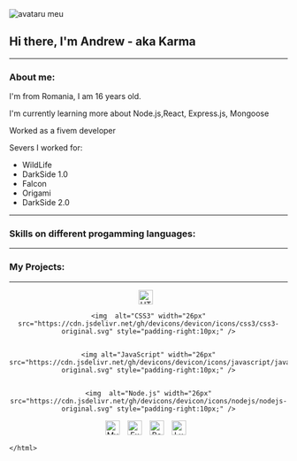 <DOCTYPE html>
    <html>
<head>
    <meta charset="utf-8">
    <meta name="viewport" content="width=device-width, initial-scale=1"/>
    <title> My Portofolio</title>
</head>
<body>
<img src="https://images-ext-1.discordapp.net/external/AISy8OKNUQPKQjQgGTn70S7qHIFJsfb2lXriAO-3yMQ/%3Fsize%3D4096/https/cdn.discordapp.com/avatars/294857425922555905/ce9cb75ad933b44439ad86013aa0037d.png" alt="avataru meu">
<h2> Hi there, I'm Andrew - aka Karma </h3>
<hr size="3px" noshade>
<h3>About me:</h6>
<p> I'm from Romania, I am 16 years old.</p>
<p>I'm currently learning  more about Node.js,React, Express.js, Mongoose </p>
 <p>Worked as a fivem developer </p>
 <p>
Severs I worked for:
<ul>
    <li>
        WildLife
    </li>
    <li>
    DarkSide 1.0
    </li>
    <li>
        Falcon
    </li>
    <li>
        Origami
    </li>
    <li>
        DarkSide 2.0
        </li>
    
</ul>
</p>
<hr size="3px" noshade>
<h3>Skills on different progamming languages:</h3>

<hr size="3px" noshade>
<h3>My Projects:</h3>

<hr size="3px" noshade>
<center>
<div class="languages">
    <img  alt="HTML5" width="26px" src="https://cdn.jsdelivr.net/gh/devicons/devicon/icons/html5/html5-original.svg" style="padding-right:10px;" />
  
    <img  alt="CSS3" width="26px" src="https://cdn.jsdelivr.net/gh/devicons/devicon/icons/css3/css3-original.svg" style="padding-right:10px;" />


    <img alt="JavaScript" width="26px" src="https://cdn.jsdelivr.net/gh/devicons/devicon/icons/javascript/javascript-original.svg" style="padding-right:10px;" />
    

    <img  alt="Node.js" width="26px" src="https://cdn.jsdelivr.net/gh/devicons/devicon/icons/nodejs/nodejs-original.svg" style="padding-right:10px;" />
   <img  alt="MySQL" width="26px" src="https://upload.wikimedia.org/wikipedia/commons/thumb/1/18/ISO_C%2B%2B_Logo.svg/800px-ISO_C%2B%2B_Logo.svg.png" style="padding-right:10px;" />
   <img  alt="Express.js" width="26px" src="  https://assets.website-files.com/61ca3f775a79ec5f87fcf937/6202fcdee5ee8636a145a41b_1234.png" style="padding-right:10px;" />
<img alt="Bootstrap" width="26px" src="https://mobirise.com/how-to/bootstrap-vs-amp/assets/images/bootstrap-600x600.jpg" style="padding-right:10px ;"
    <img  alt="MySQL" width="26px" src="https://cdn.jsdelivr.net/gh/devicons/devicon/icons/mysql/mysql-original.svg" style="padding-right:10px;" />
<img alt="Lua" width="26px" src="https://upload.wikimedia.org/wikipedia/commons/thumb/c/cf/Lua-Logo.svg/800px-Lua-Logo.svg.png" style="padding-right: 10px;"
</div>
</center>
</body>
<style>


</style>

    </html>
